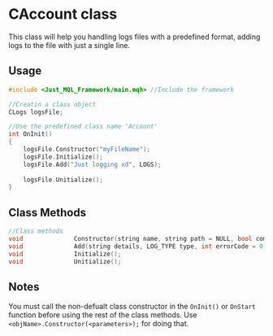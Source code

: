 # CAccount class
This class will help you handling logs files with a predefined format, adding logs to the file with just a single line. <br>

## Usage
```cpp
#include <Just_MQL_Framework/main.mqh> //Include the framework

//Creatin a class object
CLogs logsFile;

//Use the predefined class name 'Account'
int OnInit()
{
    logsFile.Constructor("myFileName");
    logsFile.Initialize();
    logsFile.Add("Just logging xd", LOGS);
    
    logsFile.Unitialize();
}
```
## Class Methods
```cpp
//Class methods
void              Constructor(string name, string path = NULL, bool commonFlag = false);  //Class Constructor, call it in the OnInit()
void              Add(string details, LOG_TYPE type, int errorCode = 0);                  //Add a log to the file
void              Initialize();                                                           //Add the initialization line
void              Unitialize();                                                           //Add the uninitialization line
```

## Notes
You must call the non-defualt class constructor in the `OnInit()` or `OnStart` function before using the rest of the class methods. Use `<objName>.Constructor(<parameters>);` for doing that.